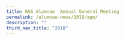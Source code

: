 ```yaml
---
title: RGS Alumnae  Annual General Meeting
permalink: /alumnae-news/2018/agm/
description: ""
third_nav_title: "2018"
---
```

